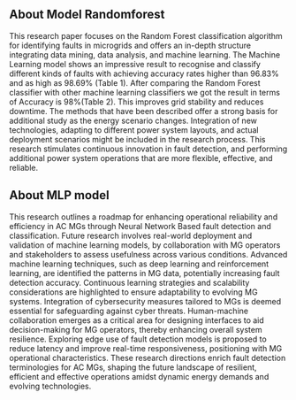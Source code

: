 ## About Model Randomforest
This research paper focuses on the Random Forest classification algorithm for identifying faults in microgrids and offers an in-depth structure integrating data mining, data analysis, and machine learning. The Machine Learning model shows an impressive result to recognise and classify different kinds of faults with achieving accuracy rates higher than 96.83% and as high as 98.69% (Table 1). After comparing the Random Forest classifier with other machine learning classifiers we got the  result in terms of Accuracy is 98%(Table 2). This improves grid stability and reduces downtime. The methods that have been described offer a strong basis for additional study as the energy scenario changes. Integration of new technologies, adapting to different power system layouts, and actual deployment scenarios might be included in the research process. This research stimulates continuous innovation in fault detection, and performing additional power system operations that are more flexible, effective, and reliable.

## About MLP model

This research outlines a roadmap for enhancing operational reliability and efficiency in AC MGs through Neural Network Based fault detection and classification. Future research involves real-world deployment and validation of machine learning models, by collaboration with MG operators and stakeholders to assess usefulness across various conditions. Advanced machine learning techniques, such as deep learning and reinforcement learning, are identified the patterns in MG data, potentially increasing fault detection accuracy. Continuous learning strategies and scalability considerations are highlighted to ensure adaptability to evolving MG systems. Integration of cybersecurity measures tailored to MGs is deemed essential for safeguarding against cyber threats. Human-machine collaboration emerges as a critical area for designing interfaces to aid decision-making for MG operators, thereby enhancing overall system resilience. Exploring edge use of fault detection models is proposed to reduce latency and improve real-time responsiveness, positioning with MG operational characteristics. These research directions enrich fault detection terminologies for AC MGs, shaping the future landscape of resilient, efficient and effective operations amidst dynamic energy demands and evolving technologies.

